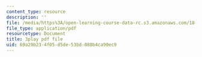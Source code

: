 ```yaml
---
content_type: resource
description: ''
file: /media/https%3A/open-learning-course-data-rc.s3.amazonaws.com/18-085-computational-science-and-engineering-i-fall-2008/69a29b234f05d5de53bd088b4ca90ec9_StnOg-q2tS8.pdf
file_type: application/pdf
resourcetype: Document
title: 3play pdf file
uid: 69a29b23-4f05-d5de-53bd-088b4ca90ec9
---
```

